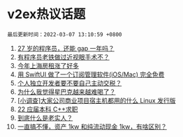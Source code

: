 # v2ex热议话题

`最后更新时间：2022-03-07 13:10:59 +0800`

1. [27 岁的程序员，还能 gap 一年吗？](https://www.v2ex.com/t/838481)
1. [有程序员老铁做过近视眼手术不？](https://www.v2ex.com/t/838339)
1. [今年上海房租涨了好多](https://www.v2ex.com/t/838403)
1. [用 SwiftUI 做了一个订阅管理软件(iOS/Mac) 完全免费](https://www.v2ex.com/t/838470)
1. [个人独立开发者要不要自己主动交税？](https://www.v2ex.com/t/838496)
1. [为什么我觉得星巴克越来越难喝了？](https://www.v2ex.com/t/838367)
1. [[小调查]大家公司商业项目宿主机都用的什么 Linux 发行版](https://www.v2ex.com/t/838434)
1. [22 应届本科 C++求职](https://www.v2ex.com/t/838409)
1. [到底什么是老实人？](https://www.v2ex.com/t/838448)
1. [一直搞不懂，资产 1kw 和纯流动现金 1kw，有啥区别？](https://www.v2ex.com/t/838513)

